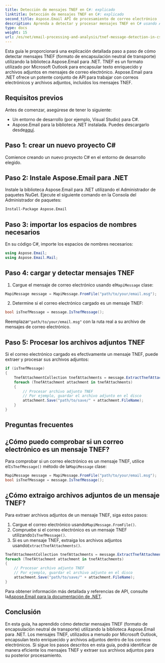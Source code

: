 ```yaml
---
title: Detección de mensajes TNEF en C#: explicado
linktitle: Detección de mensajes TNEF en C#: explicado
second_title: Aspose.Email API de procesamiento de correo electrónico .NET
description: Aprenda a detectar y procesar mensajes TNEF en C# usando Aspose.Email para .NET. Mejore el manejo del correo electrónico con texto enriquecido y archivos adjuntos.
type: docs
weight: 15
url: /es/net/email-processing-and-analysis/tnef-message-detection-in-csharp-explained/
---
```


Esta guía le proporcionará una explicación detallada paso a paso de cómo detectar mensajes TNEF (formato de encapsulación neutral de transporte) utilizando la biblioteca Aspose.Email para .NET. TNEF es un formato utilizado por Microsoft Outlook para encapsular texto enriquecido y archivos adjuntos en mensajes de correo electrónico. Aspose.Email para .NET ofrece un potente conjunto de API para trabajar con correos electrónicos y archivos adjuntos, incluidos los mensajes TNEF.

## Requisitos previos

Antes de comenzar, asegúrese de tener lo siguiente:

- Un entorno de desarrollo (por ejemplo, Visual Studio) para C#.
-  Aspose.Email para la biblioteca .NET instalada. Puedes descargarlo desde[aquí](https://releases.aspose.com/email/net).

## Paso 1: crear un nuevo proyecto C#

Comience creando un nuevo proyecto C# en el entorno de desarrollo elegido.

## Paso 2: Instale Aspose.Email para .NET

Instale la biblioteca Aspose.Email para .NET utilizando el Administrador de paquetes NuGet. Ejecute el siguiente comando en la Consola del Administrador de paquetes:

```bash
Install-Package Aspose.Email
```

## Paso 3: importar los espacios de nombres necesarios

En su código C#, importe los espacios de nombres necesarios:

```csharp
using Aspose.Email;
using Aspose.Email.Mail;
```

## Paso 4: cargar y detectar mensajes TNEF

1.  Cargue el mensaje de correo electrónico usando el`MapiMessage` clase:

```csharp
MapiMessage message = MapiMessage.FromFile("path/to/your/email.msg");
```

2. Determine si el correo electrónico cargado es un mensaje TNEF:

```csharp
bool isTnefMessage = message.IsTnefMessage();
```

 Reemplazar`"path/to/your/email.msg"` con la ruta real a su archivo de mensajes de correo electrónico.

## Paso 5: Procesar los archivos adjuntos TNEF

Si el correo electrónico cargado es efectivamente un mensaje TNEF, puede extraer y procesar sus archivos adjuntos:

```csharp
if (isTnefMessage)
{
    TnefAttachmentCollection tnefAttachments = message.ExtractTnefAttachments();
    foreach (TnefAttachment attachment in tnefAttachments)
    {
        // Procesar archivo adjunto TNEF
        // Por ejemplo, guardar el archivo adjunto en el disco
        attachment.Save("path/to/save/" + attachment.FileName);
    }
}
```

## Preguntas frecuentes

## ¿Cómo puedo comprobar si un correo electrónico es un mensaje TNEF?

 Para comprobar si un correo electrónico es un mensaje TNEF, utilice el`IsTnefMessage()` método de la`MapiMessage` clase:

```csharp
MapiMessage message = MapiMessage.FromFile("path/to/your/email.msg");
bool isTnefMessage = message.IsTnefMessage();
```

## ¿Cómo extraigo archivos adjuntos de un mensaje TNEF?

Para extraer archivos adjuntos de un mensaje TNEF, siga estos pasos:

1.  Cargue el correo electrónico usando`MapiMessage.FromFile()`.
2.  Compruebe si el correo electrónico es un mensaje TNEF utilizando`IsTnefMessage()`.
3.  Si es un mensaje TNEF, extraiga los archivos adjuntos usando`ExtractTnefAttachments()`.

```csharp
TnefAttachmentCollection tnefAttachments = message.ExtractTnefAttachments();
foreach (TnefAttachment attachment in tnefAttachments)
{
    // Procesar archivo adjunto TNEF
    // Por ejemplo, guardar el archivo adjunto en el disco
    attachment.Save("path/to/save/" + attachment.FileName);
}
```

 Para obtener información más detallada y referencias de API, consulte la[Aspose.Email para la documentación de .NET](https://reference.aspose.com/email/net/).

## Conclusión

En esta guía, ha aprendido cómo detectar mensajes TNEF (formato de encapsulación neutral de transporte) utilizando la biblioteca Aspose.Email para .NET. Los mensajes TNEF, utilizados a menudo por Microsoft Outlook, encapsulan texto enriquecido y archivos adjuntos dentro de los correos electrónicos. Si sigue los pasos descritos en esta guía, podrá identificar de manera eficiente los mensajes TNEF y extraer sus archivos adjuntos para su posterior procesamiento.


